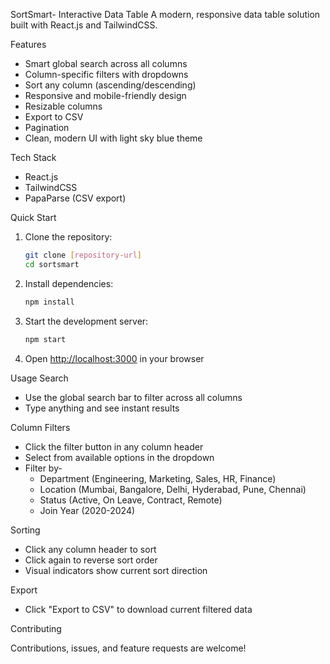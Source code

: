 SortSmart- Interactive Data Table
A modern, responsive data table solution built with React.js and TailwindCSS.

Features
- Smart global search across all columns
- Column-specific filters with dropdowns
- Sort any column (ascending/descending)
- Responsive and mobile-friendly design
- Resizable columns
- Export to CSV
- Pagination
- Clean, modern UI with light sky blue theme

Tech Stack
- React.js
- TailwindCSS
- PapaParse (CSV export)

Quick Start
1. Clone the repository:
   ```bash
   git clone [repository-url]
   cd sortsmart
   ```
2. Install dependencies:
   ```bash
   npm install
   ```
3. Start the development server:
   ```bash
   npm start
   ```
4. Open [http://localhost:3000](http://localhost:3000) in your browser

Usage
Search
- Use the global search bar to filter across all columns
- Type anything and see instant results

Column Filters
- Click the filter button in any column header
- Select from available options in the dropdown
- Filter by-
  - Department (Engineering, Marketing, Sales, HR, Finance)
  - Location (Mumbai, Bangalore, Delhi, Hyderabad, Pune, Chennai)
  - Status (Active, On Leave, Contract, Remote)
  - Join Year (2020-2024)

Sorting
- Click any column header to sort
- Click again to reverse sort order
- Visual indicators show current sort direction

Export
- Click "Export to CSV" to download current filtered data

Contributing

Contributions, issues, and feature requests are welcome!
